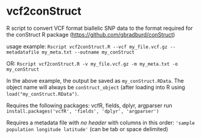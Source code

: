 # vcf2conStruct
R script to convert VCF format biallelic SNP data to the format required for the conStruct R package (https://github.com/gbradburd/conStruct)

usage example: ```Rscript vcf2conStruct.R --vcf my_file.vcf.gz --metadatafile my_meta.txt --outname my_conStruct```

OR: ```Rscript vcf2conStruct.R -v my_file.vcf.gz -m my_meta.txt -o my_conStruct```

In the above example, the output be saved as `my_conStruct.RData`. The object name will always be `conStruct_object` (after loading into R using `load("my_conStruct.RData")`.

Requires the following packages: vcfR, fields, dplyr, argparser
run ```install.packages('vcfR', 'fields', 'dplyr', 'argparser')```

Requires a metadata file with *no header* with columns in this order: `'sample population longitude latitude'` (can be tab or space delimited)
